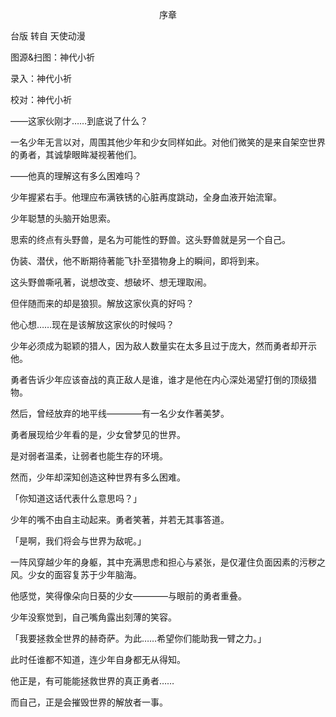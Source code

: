 <p align="center">序章</p>

台版 转自 天使动漫

图源&扫图：神代小祈

录入：神代小祈

校对：神代小祈

——这家伙刚才……到底说了什么？

一名少年无言以对，周围其他少年和少女同样如此。对他们微笑的是来自架空世界的勇者，其诚挚眼眸凝视著他们。

——他真的理解这有多么困难吗？

少年握紧右手。他理应布满铁锈的心脏再度跳动，全身血液开始流窜。

少年聪慧的头脑开始思索。

思索的终点有头野兽，是名为可能性的野兽。这头野兽就是另一个自己。

伪装、潜伏，他不断期待著能飞扑至猎物身上的瞬间，即将到来。

这头野兽嘶吼著，说想改变、想破坏、想无理取闹。

但伴随而来的却是狼狈。解放这家伙真的好吗？

他心想……现在是该解放这家伙的时候吗？

少年必须成为聪颖的猎人，因为敌人数量实在太多且过于庞大，然而勇者却开示他。

勇者告诉少年应该奋战的真正敌人是谁，谁才是他在内心深处渴望打倒的顶级猎物。

然后，曾经放弃的地平线————有一名少女作著美梦。

勇者展现给少年看的是，少女曾梦见的世界。

是对弱者温柔，让弱者也能生存的环境。

然而，少年却深知创造这种世界有多么困难。

「你知道这话代表什么意思吗？」

少年的嘴不由自主动起来。勇者笑著，并若无其事答道。

「是啊，我们将会与世界为敌呢。」

一阵风穿越少年的身躯，其中充满思虑和担心与紧张，是仅灌住负面因素的污秽之风。少女的面容复苏于少年脑海。

他感觉，笑得像朵向日葵的少女————与眼前的勇者重叠。

少年没察觉到，自己嘴角露出刻薄的笑容。

「我要拯救全世界的赫奇萨。为此……希望你们能助我一臂之力。」

此时任谁都不知道，连少年自身都无从得知。

他正是，有可能能拯救世界的真正勇者……

而自己，正是会摧毁世界的解放者一事。

